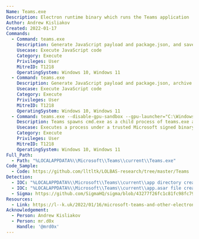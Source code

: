 ```yaml
---
Name: Teams.exe
Description: Electron runtime binary which runs the Teams application
Author: Andrew Kisliakov
Created: 2022-01-17
Commands:
  - Command: teams.exe
    Description: Generate JavaScript payload and package.json, and save to "%LOCALAPPDATA%\\Microsoft\\Teams\\current\\app\\" before executing.
    Usecase: Execute JavaScript code
    Category: Execute
    Privileges: User
    MitreID: T1218
    OperatingSystem: Windows 10, Windows 11
  - Command: teams.exe
    Description: Generate JavaScript payload and package.json, archive in ASAR file and save to "%LOCALAPPDATA%\\Microsoft\\Teams\\current\\app.asar" before executing.
    Usecase: Execute JavaScript code
    Category: Execute
    Privileges: User
    MitreID: T1218
    OperatingSystem: Windows 10, Windows 11
  - Command: teams.exe --disable-gpu-sandbox --gpu-launcher="C:\Windows\system32\cmd.exe /c ping google.com &&"
    Description: Teams spawns cmd.exe as a child process of teams.exe and executes the ping command
    Usecase: Executes a process under a trusted Microsoft signed binary
    Category: Execute
    Privileges: User
    MitreID: T1218
    OperatingSystem: Windows 10, Windows 11
Full_Path:
  - Path: "%LOCALAPPDATA%\\Microsoft\\Teams\\current\\Teams.exe"
Code_Sample:
  - Code: https://github.com/lltltk/LOLBAS-research/tree/master/Teams
Detection:
  - IOC: "%LOCALAPPDATA%\\Microsoft\\Teams\\current\\app directory created"
  - IOC: "%LOCALAPPDATA%\\Microsoft\\Teams\\current\\app.asar file created/modified by non-Teams installer/updater"
  - Sigma: https://github.com/SigmaHQ/sigma/blob/43277f26fc1c81fc98fc79147b711189e901b757/rules/windows/process_creation/proc_creation_win_susp_electron_exeuction_proxy.yml
Resources:
  - Link: https://l--k.uk/2022/01/16/microsoft-teams-and-other-electron-apps-as-lolbins/
Acknowledgement:
  - Person: Andrew Kisliakov
  - Person: mr.d0x
    Handle: '@mrd0x'
---
```

